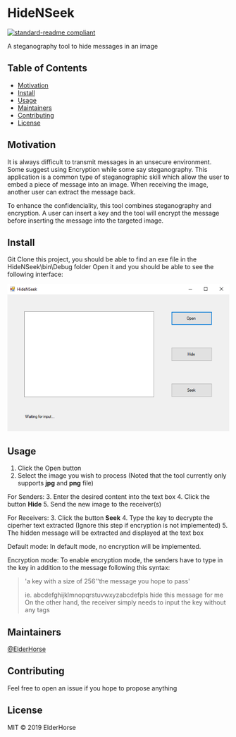 # HideNSeek
[![standard-readme compliant](https://img.shields.io/badge/HideNSeek--readme-OK-green.svg?style=flat-square)](https://github.com/kcwong395/HideNSeek)

A steganography tool to hide messages in an image

## Table of Contents
- [Motivation](#motivation)
- [Install](#install)
- [Usage](#usage)
- [Maintainers](#maintainers)
- [Contributing](#contributing)
- [License](#license)

## Motivation

It is always difficult to transmit messages in an unsecure environment. Some suggest using Encryption while some say steganography. This application is a common type of steganographic skill which allow the user to embed a piece of message into an image. When receiving the image, another user can extract the message back.

To enhance the confidenciality, this tool combines steganography and encryption. A user can insert a key and the tool will encrypt the message before inserting the message into the targeted image.

## Install

Git Clone this project, you should be able to find an exe file in the HideNSeek\bin\Debug folder
Open it and you should be able to see the following interface:

<img src="img_for_readme/cover.PNG" alt="cover icon" />

## Usage

1. Click the Open button
2. Select the image you wish to process (Noted that the tool currently only supports **jpg** and **png** file)

For Senders:
3. Enter the desired content into the text box
4. Click the button **Hide**
5. Send the new image to the receiver(s)

For Receivers:
3. Click the button **Seek**
4. Type the key to decrypte the ciperher text extracted (Ignore this step if encryption is not implemented)
5. The hidden message will be extracted and displayed at the text box

Default mode:
In default mode, no encryption will be implemented.

Encryption mode:
To enable encryption mode, the senders have to type in the key in addition to the message following this syntax:
> <KEY>'a key with a size of 256'<ENDKEY>'the message you hope to pass'
>
> ie. <KEY>abcdefghijklmnopqrstuvwxyzabcdef<ENDKEY>pls hide this message for me
On the other hand, the receiver simply needs to input the key without any tags

## Maintainers

[@ElderHorse](https://github.com/kcwong395)

## Contributing
Feel free to open an issue if you hope to propose anything

## License
MIT © 2019 ElderHorse
